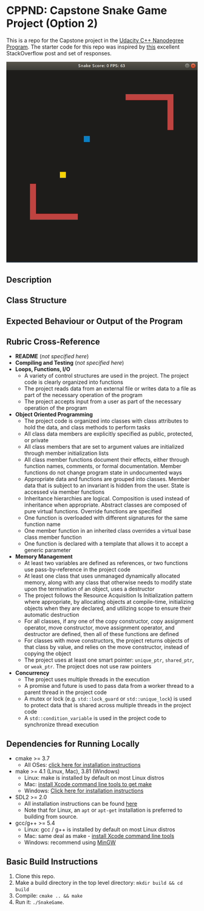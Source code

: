 # CPPND: Capstone Snake Game Project (Option 2)

This is a repo for the Capstone project in the [Udacity C++ Nanodegree Program](https://www.udacity.com/course/c-plus-plus-nanodegree--nd213). The starter code for this repo was inspired by [this](https://codereview.stackexchange.com/questions/212296/snake-game-in-c-with-sdl) excellent StackOverflow post and set of responses.

<img src="snake_game.gif"/>

## Description

## Class Structure

## Expected Behaviour or Output of the Program

## Rubric Cross-Reference
* **README** (_not specified here_)
* **Compiling and Testing** (_not specified here_)
* **Loops, Functions, I/O**
  * A variety of control structures are used in the project. The project code is clearly organized into functions
  * The project reads data from an external file or writes data to a file as part of the necessary operation of the program
  * The project accepts input from a user as part of the necessary operation of the program
* **Object Oriented Programming**
  * The project code is organized into classes with class attributes to hold the data, and class methods to perform tasks
  * All class data members are explicitly specified as public, protected, or private
  * All class members that are set to argument values are initialized through member initialization lists
  * All class member functions document their effects, either through function names, comments, or formal documentation. Member functions do not change program state in undocumented ways
  * Appropriate data and functions are grouped into classes. Member data that is subject to an invariant is hidden from the user. State is accessed via member functions
  * Inheritance hierarchies are logical. Composition is used instead of inheritance when appropriate. Abstract classes are composed of pure virtual functions. Override functions are specified
  * One function is overloaded with different signatures for the same function name
  * One member function in an inherited class overrides a virtual base class member function
  * One function is declared with a template that allows it to accept a generic parameter
* **Memory Management**
  * At least two variables are defined as references, or two functions use pass-by-reference in the project code
  * At least one class that uses unmanaged dynamically allocated memory, along with any class that otherwise needs to modify state upon the termination of an object, uses a destructor
  * The project follows the Resource Acquisition Is Initialization pattern where appropriate, by allocating objects at compile-time, initializing objects when they are declared, and utilizing scope to ensure their automatic destruction
  * For all classes, if any one of the copy constructor, copy assignment operator, move constructor, move assignment operator, and destructor are defined, then all of these functions are defined
  * For classes with move constructors, the project returns objects of that class by value, and relies on the move constructor, instead of copying the object
  * The project uses at least one smart pointer: `unique_ptr`, `shared_ptr`, or `weak_ptr`. The project does not use raw pointers
* **Concurrency**
  * The project uses multiple threads in the execution
  * A promise and future is used to pass data from a worker thread to a parent thread in the project code
  * A mutex or lock (e.g. `std::lock_guard` or `std::unique_lock`) is used to protect data that is shared across multiple threads in the project code
  * A `std::condition_variable` is used in the project code to synchronize thread execution


## Dependencies for Running Locally
* cmake >= 3.7
  * All OSes: [click here for installation instructions](https://cmake.org/install/)
* make >= 4.1 (Linux, Mac), 3.81 (Windows)
  * Linux: make is installed by default on most Linux distros
  * Mac: [install Xcode command line tools to get make](https://developer.apple.com/xcode/features/)
  * Windows: [Click here for installation instructions](http://gnuwin32.sourceforge.net/packages/make.htm)
* SDL2 >= 2.0
  * All installation instructions can be found [here](https://wiki.libsdl.org/Installation)
  * Note that for Linux, an `apt` or `apt-get` installation is preferred to building from source.
* gcc/g++ >= 5.4
  * Linux: gcc / g++ is installed by default on most Linux distros
  * Mac: same deal as make - [install Xcode command line tools](https://developer.apple.com/xcode/features/)
  * Windows: recommend using [MinGW](http://www.mingw.org/)

## Basic Build Instructions

1. Clone this repo.
2. Make a build directory in the top level directory: `mkdir build && cd build`
3. Compile: `cmake .. && make`
4. Run it: `./SnakeGame`.